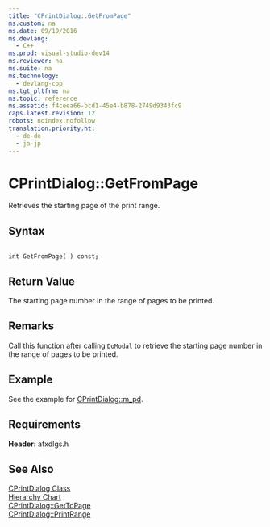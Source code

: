 ```yaml
---
title: "CPrintDialog::GetFromPage"
ms.custom: na
ms.date: 09/19/2016
ms.devlang: 
  - C++
ms.prod: visual-studio-dev14
ms.reviewer: na
ms.suite: na
ms.technology: 
  - devlang-cpp
ms.tgt_pltfrm: na
ms.topic: reference
ms.assetid: f4ceea66-bcd1-45e4-b878-2749d9343fc9
caps.latest.revision: 12
robots: noindex,nofollow
translation.priority.ht: 
  - de-de
  - ja-jp
---
```

# CPrintDialog::GetFromPage
Retrieves the starting page of the print range.  
  
## Syntax  
  
```  
  
int GetFromPage( ) const;  
```  
  
## Return Value  
 The starting page number in the range of pages to be printed.  
  
## Remarks  
 Call this function after calling `DoModal` to retrieve the starting page number in the range of pages to be printed.  
  
## Example  
 See the example for [CPrintDialog::m_pd](../vs140/CPrintDialog--m_pd.md).  
  
## Requirements  
 **Header:** afxdlgs.h  
  
## See Also  
 [CPrintDialog Class](../vs140/CPrintDialog-Class.md)   
 [Hierarchy Chart](../vs140/Hierarchy-Chart.md)   
 [CPrintDialog::GetToPage](../vs140/CPrintDialog--GetToPage.md)   
 [CPrintDialog::PrintRange](../vs140/CPrintDialog--PrintRange.md)